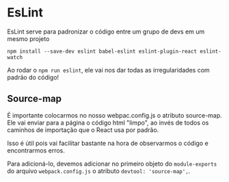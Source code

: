 # EsLint

EsLint serve para padronizar o código entre um grupo de devs em um mesmo projeto

`npm install --save-dev eslint babel-eslint eslint-plugin-react eslint-watch`

Ao rodar o `npm run eslint`, ele vai nos dar todas as irregularidades com padrão do código!


## Source-map

É importante colocarmos no nosso webpac.config.js o atributo source-map. Ele vai enviar para a página o código html "limpo", ao invés de todos os caminhos de importação que o React usa por padrão.

Isso é útil pois vai facilitar bastante na hora de observarmos o código e encontrarmos erros.

Para adicioná-lo, devemos adicionar no primeiro objeto do `module-exports` do arquivo `webpack.config.js` o atributo `devtool: 'source-map',`.
